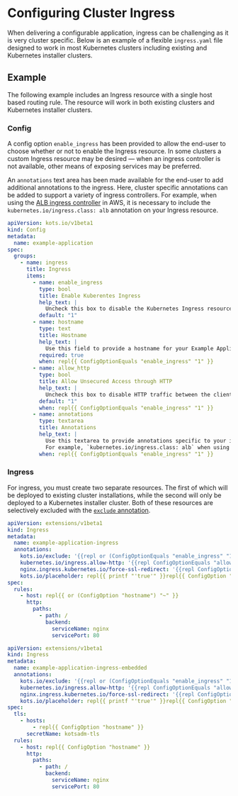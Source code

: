 # Configuring Cluster Ingress

When delivering a configurable application, ingress can be challenging as it is very cluster specific.
Below is an example of a flexible `ingress.yaml` file designed to work in most Kubernetes clusters including existing and Kubernetes installer clusters.

## Example

The following example includes an Ingress resource with a single host based routing rule.
The resource will work in both existing clusters and Kubernetes installer clusters.

### Config

A config option `enable_ingress` has been provided to allow the end-user to choose whether or not to enable the Ingress resource.
In some clusters a custom Ingress resource may be desired — when an ingress controller is not available, other means of exposing services may be preferred.

An `annotations` text area has been made available for the end-user to add additional annotations to the ingress.
Here, cluster specific annotations can be added to support a variety of ingress controllers.
For example, when using the [ALB ingress controller](https://docs.aws.amazon.com/eks/latest/userguide/alb-ingress.html) in AWS, it is necessary to include the `kubernetes.io/ingress.class: alb` annotation on your Ingress resource.

```yaml
apiVersion: kots.io/v1beta1
kind: Config
metadata:
  name: example-application
spec:
  groups:
    - name: ingress
      title: Ingress
      items:
        - name: enable_ingress
          type: bool
          title: Enable Kuberentes Ingress
          help_text: |
            Uncheck this box to disable the Kubernetes Ingress resource.
          default: "1"
        - name: hostname
          type: text
          title: Hostname
          help_text: |
            Use this field to provide a hostname for your Example Application installation.
          required: true
          when: repl{{ ConfigOptionEquals "enable_ingress" "1" }}
        - name: allow_http
          type: bool
          title: Allow Unsecured Access through HTTP
          help_text: |
            Uncheck this box to disable HTTP traffic between the client and the load balancer.
          default: "1"
          when: repl{{ ConfigOptionEquals "enable_ingress" "1" }}
        - name: annotations
          type: textarea
          title: Annotations
          help_text: |
            Use this textarea to provide annotations specific to your ingress controller.
            For example, `kubernetes.io/ingress.class: alb` when using the ALB ingress controller.
          when: repl{{ ConfigOptionEquals "enable_ingress" "1" }}
```

### Ingress

For ingress, you must create two separate resources.
The first of which will be deployed to existing cluster installations, while the second will only be deployed to a Kubernetes installer cluster.
Both of these resources are selectively excluded with the [`exclude` annotation](packaging-include-resources).

```yaml
apiVersion: extensions/v1beta1
kind: Ingress
metadata:
  name: example-application-ingress
  annotations:
    kots.io/exclude: '{{repl or (ConfigOptionEquals "enable_ingress" "1" | not) IsKurl }}'
    kubernetes.io/ingress.allow-http: '{{repl ConfigOptionEquals "allow_http" "1" }}'
    nginx.ingress.kubernetes.io/force-ssl-redirect: '{{repl ConfigOptionEquals "allow_http" "1" | not }}'
    kots.io/placeholder: repl{{ printf "'true'" }}repl{{ ConfigOption "annotations" | nindent 4 }}
spec:
  rules:
    - host: repl{{ or (ConfigOption "hostname") "~" }}
      http:
        paths:
          - path: /
            backend:
              serviceName: nginx
              servicePort: 80
```

```yaml
apiVersion: extensions/v1beta1
kind: Ingress
metadata:
  name: example-application-ingress-embedded
  annotations:
    kots.io/exclude: '{{repl or (ConfigOptionEquals "enable_ingress" "1" | not) (not IsKurl) }}'
    kubernetes.io/ingress.allow-http: '{{repl ConfigOptionEquals "allow_http" "1" }}'
    nginx.ingress.kubernetes.io/force-ssl-redirect: '{{repl ConfigOptionEquals "allow_http" "1" | not }}'
    kots.io/placeholder: repl{{ printf "'true'" }}repl{{ ConfigOption "annotations" | nindent 4 }}
spec:
  tls:
    - hosts:
        - repl{{ ConfigOption "hostname" }}
      secretName: kotsadm-tls
  rules:
    - host: repl{{ ConfigOption "hostname" }}
      http:
        paths:
          - path: /
            backend:
              serviceName: nginx
              servicePort: 80
```
